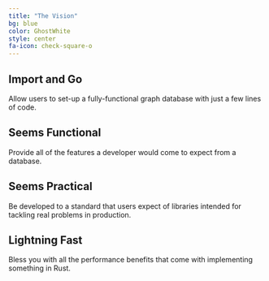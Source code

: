 ```yaml
---
title: "The Vision"
bg: blue
color: GhostWhite
style: center
fa-icon: check-square-o
---
```


## **Import and Go**
Allow users to set-up a fully-functional graph database with just a few lines of code.

## **Seems Functional**
Provide all of the features a developer would come to expect from a database.

## **Seems Practical**
Be developed to a standard that users expect of libraries intended for tackling real problems in production.

## **Lightning Fast**
Bless you with all the performance benefits that come with implementing something in Rust.
